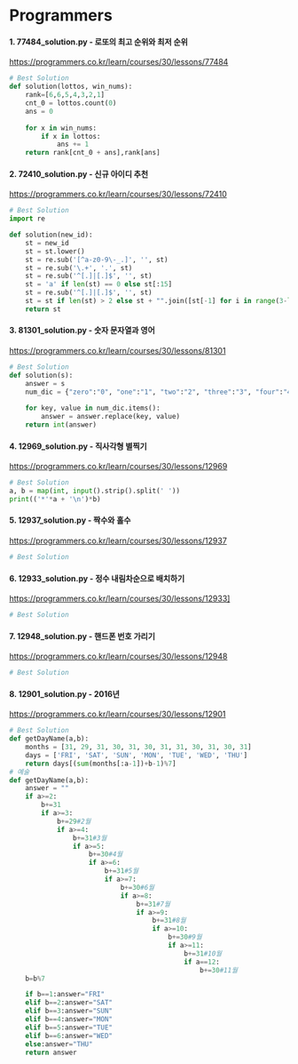 # Programmers
#### 1. 77484_solution.py - 로또의 최고 순위와 최저 순위
https://programmers.co.kr/learn/courses/30/lessons/77484
```python
# Best Solution
def solution(lottos, win_nums):
    rank=[6,6,5,4,3,2,1]
    cnt_0 = lottos.count(0)
    ans = 0
    
    for x in win_nums:
        if x in lottos:
            ans += 1
    return rank[cnt_0 + ans],rank[ans]
```

#### 2. 72410_solution.py - 신규 아이디 추천
https://programmers.co.kr/learn/courses/30/lessons/72410
```python
# Best Solution
import re

def solution(new_id):
    st = new_id
    st = st.lower()
    st = re.sub('[^a-z0-9\-_.]', '', st)
    st = re.sub('\.+', '.', st)
    st = re.sub('^[.]|[.]$', '', st)
    st = 'a' if len(st) == 0 else st[:15]
    st = re.sub('^[.]|[.]$', '', st)
    st = st if len(st) > 2 else st + "".join([st[-1] for i in range(3-len(st))])
    return st
```

#### 3. 81301_solution.py - 숫자 문자열과 영어
https://programmers.co.kr/learn/courses/30/lessons/81301
```python
# Best Solution
def solution(s):
    answer = s
    num_dic = {"zero":"0", "one":"1", "two":"2", "three":"3", "four":"4", "five":"5", "six":"6", "seven":"7", "eight":"8", "nine":"9"}
    
    for key, value in num_dic.items():
        answer = answer.replace(key, value)
    return int(answer)
```

#### 4. 12969_solution.py - 직사각형 별찍기
https://programmers.co.kr/learn/courses/30/lessons/12969
```python
# Best Solution
a, b = map(int, input().strip().split(' '))
print(('*'*a + '\n')*b)
```

#### 5. 12937_solution.py - 짝수와 홀수
https://programmers.co.kr/learn/courses/30/lessons/12937
```python
# Best Solution
```

#### 6. 12933_solution.py - 정수 내림차순으로 배치하기
https://programmers.co.kr/learn/courses/30/lessons/12933]
```python
# Best Solution
```

#### 7. 12948_solution.py - 핸드폰 번호 가리기
https://programmers.co.kr/learn/courses/30/lessons/12948
```python
# Best Solution
```

#### 8. 12901_solution.py - 2016년
https://programmers.co.kr/learn/courses/30/lessons/12901
```python
# Best Solution
def getDayName(a,b):
    months = [31, 29, 31, 30, 31, 30, 31, 31, 30, 31, 30, 31]
    days = ['FRI', 'SAT', 'SUN', 'MON', 'TUE', 'WED', 'THU']
    return days[(sum(months[:a-1])+b-1)%7]
# 예술
def getDayName(a,b):
    answer = ""
    if a>=2:
        b+=31
        if a>=3:
            b+=29#2월
            if a>=4:
                b+=31#3월
                if a>=5:
                    b+=30#4월
                    if a>=6:
                        b+=31#5월
                        if a>=7:
                            b+=30#6월
                            if a>=8:
                                b+=31#7월
                                if a>=9:
                                    b+=31#8월
                                    if a>=10:
                                        b+=30#9월
                                        if a>=11:
                                            b+=31#10월
                                            if a==12:
                                                b+=30#11월
    b=b%7

    if b==1:answer="FRI"
    elif b==2:answer="SAT" 
    elif b==3:answer="SUN"
    elif b==4:answer="MON"
    elif b==5:answer="TUE"
    elif b==6:answer="WED"
    else:answer="THU"
    return answer
```
